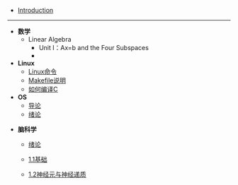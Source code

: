 * [Introduction](README.md)
---
* **数学**
  * Linear Algebra
    * Unit I：Ax=b and the Four Subspaces
    * 
* **Linux**
  * [Linux命令](post/OS/Linux命令.md)
  * [Makefile说明](post/OS/Makefile.md)
  * [如何编译C](post/OS/compile.md)
* **OS**
  * [导论](post/OS/操作系统：设计与实现.md)
  * [绪论](post/OS/绪论.md)

+ **脑科学**
     
     + [绪论](post/BrainScience/绪论.md)
     
     + [1.1基础](post/BrainScience/1.md)
     
     + [1.2神经元与神经递质](post/BrainScience/2.md)
     
       
